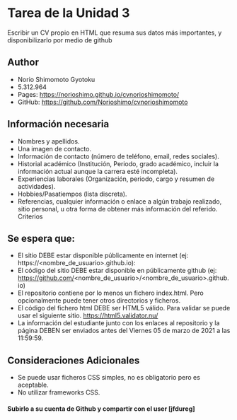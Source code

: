 # Tarea de la Unidad 3
Escribir un CV propio en HTML que resuma sus datos más importantes, y disponibilizarlo por medio de github

## Author
* Norio Shimomoto Gyotoku
* 5.312.964
* Pages: https://norioshimo.github.io/cvnorioshimomoto/
* GitHub: https://github.com/Norioshimo/cvnorioshimomoto


## Información necesaria

* Nombres y apellidos.
* Una imagen de contacto.
* Información de contacto (número de teléfono, email, redes sociales).
* Historial académico (Institución, Periodo, grado académico, incluir la información actual aunque la carrera esté incompleta).
* Experiencias laborales (Organización, periodo, cargo y resumen de actividades).
* Hobbies/Pasatiempos (lista discreta).
* Referencias, cualquier información o enlace a algún trabajo realizado, sitio personal, u otra forma de obtener más información del referido.
Criterios


## Se espera que:
* El sitio DEBE estar disponible públicamente en internet (ej: https://<nombre_de_usuario>.github.io):
* El código del sitio DEBE estar disponible en públicamente github (ej: https://github.com/<nombre_de_usuario>/<nombre_de_usuario>.github.io)
* El repositorio contiene por lo menos un fichero index.html. Pero opcionalmente puede tener otros directorios y ficheros.
* El código del fichero html DEBE ser HTML5 válido. Para validar se puede usar el siguiente sitio. https://html5.validator.nu/
* La información del estudiante junto con los enlaces al repositorio y la página DEBEN ser enviados antes del Viernes 05 de marzo de 2021 a las 11:59:59.


## Consideraciones Adicionales
* Se puede usar ficheros CSS simples, no es obligatorio pero es aceptable.
* No utilizar frameworks CSS.


#### Subirlo a su cuenta de Github y compartir con el user [jfdureg]


